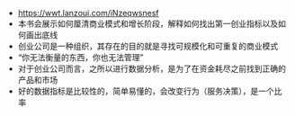 - https://wwt.lanzoui.com/iNzeqwsnesf
- 本书会展示如何厘清商业模式和增长阶段，解释如何找出第一创业指标以及如何画出底线
- 创业公司是一种组织，其存在的目的就是寻找可规模化和可重复的商业模式
- “你无法衡量的东西，你也无法管理”
- 对于创业公司而言，之所以进行数据分析，是为了在资金耗尽之前找到正确的产品和市场
- 好的数据指标是比较性的，简单易懂的，会改变行为（服务决策），是一个比率